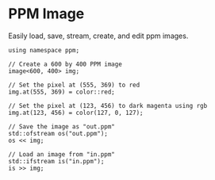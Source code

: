 # PPM Image
Easily load, save, stream, create, and edit ppm images.

```
using namespace ppm;

// Create a 600 by 400 PPM image
image<600, 400> img;

// Set the pixel at (555, 369) to red
img.at(555, 369) = color::red;

// Set the pixel at (123, 456) to dark magenta using rgb
img.at(123, 456) = color(127, 0, 127);

// Save the image as "out.ppm"
std::ofstream os("out.ppm");
os << img;

// Load an image from "in.ppm"
std::ifstream is("in.ppm");
is >> img;
```
